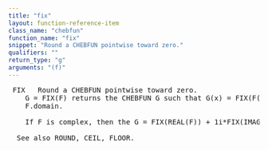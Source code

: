 ```yaml
---
title: "fix"
layout: function-reference-item
class_name: "chebfun"
function_name: "fix"
snippet: "Round a CHEBFUN pointwise toward zero."
qualifiers: ""
return_type: "g"
arguments: "(f)"
---
```


<pre class="help-text"> FIX   Round a CHEBFUN pointwise toward zero.
    G = FIX(F) returns the CHEBFUN G such that G(x) = FIX(F(x)) for each x in
    F.domain.
 
    If F is complex, then the G = FIX(REAL(F)) + 1i*FIX(IMAG(F)).
 
  See also ROUND, CEIL, FLOOR.
</pre>